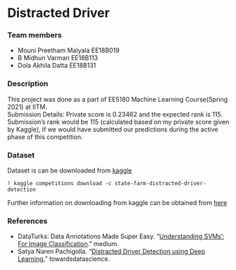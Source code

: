 # Distracted Driver 
### Team members

- Mouni Preetham Malyala EE18B019
- B Midhun Varman EE18B113
- Dola Akhila Datta EE18B131

### Description
This project was done as a part of EE5180 Machine Learning Course(Spring 2021) at IITM. <br />
Submission Details: Private score is 0.23462 and the expected rank is 115. 
Submission’s rank would be 115 (calculated
based on my private score given by Kaggle), if we would have submitted our predictions during
the active phase of this competition. 

### Dataset
Dataset is can be downloaded from [kaggle](https://www.kaggle.com/c/state-farm-distracted-driver-detection)
```
! kaggle competitions download -c state-farm-distracted-driver-detection
```
Further information on downloading from kaggle can be obtained from [here](https://www.kaggle.com/docs/api)
### References

- DataTurks: Data Annotations Made Super Easy. “[Understanding SVMs’: For Image Classification](https://medium.com/@dataturks/understanding-svms-for-image-classification-cf4f01232700).” medium.
- Satya Naren Pachigolla. “[Distracted Driver Detection using Deep Learning.](https://towardsdatascience.com/distracted-driver-detection-using-deep-learning-e893715e02a4)” towardsdatascience.
